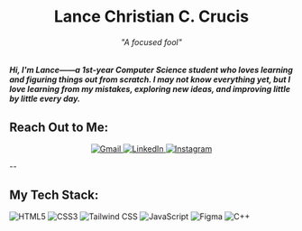 <h1 align="center">Lance Christian C. Crucis</h1>

<h6 align="center">"A focused fool"</h6>
<h5> Hi, I'm Lance——a 1st-year Computer Science student who loves learning and figuring things out from scratch. I may not know everything yet, but I love learning from my mistakes, exploring new ideas, and improving little by little every day.</h5>


<h2>Reach Out to Me:</h2>

<p align="center">
  <a href="mailto:your-email@gmail.com">
    <img src="https://img.shields.io/badge/Gmail-EA4335?style=for-the-badge&logo=linkedin&logoColor=white" alt="Gmail">
  </a>
   <a href="https://www.linkedin.com/in/your-linkedin">
    <img src="https://img.shields.io/badge/LinkedIn-0077B5?style=for-the-badge&logo=linkedin&logoColor=white" alt="LinkedIn">
  </a>
  <a href="https://www.instagram.com/your-instagram">
    <img src="https://img.shields.io/badge/Instagram-E4405F?style=for-the-badge&logo=instagram&logoColor=white" alt="Instagram">
  </a>
</p>



--

<h2>My Tech Stack:</h2>

<p>
  <img src="https://img.shields.io/badge/HTML5-E34F26?style=for-the-badge&logo=html5&logoColor=white" alt="HTML5">
  <img src="https://img.shields.io/badge/CSS3-1572B6?style=for-the-badge&logo=css3&logoColor=white" alt="CSS3">
  <img src="https://img.shields.io/badge/TailwindCSS-06B6D4?style=for-the-badge&logo=tailwindcss&logoColor=white" alt="Tailwind CSS">
  <img src="https://img.shields.io/badge/JavaScript-F7DF1E?style=for-the-badge&logo=javascript&logoColor=black" alt="JavaScript">
  <img src="https://img.shields.io/badge/Figma-F24E1E?style=for-the-badge&logo=figma&logoColor=white" alt="Figma">
  <img src="https://img.shields.io/badge/C++-00599C?style=for-the-badge&logo=cplusplus&logoColor=white" alt="C++">
</p>

